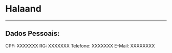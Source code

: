 # Halaand 

---


## Dados Pessoais:
CPF: XXXXXXX
RG: XXXXXXX
Telefone: XXXXXXX
E-Mail: XXXXXXXX
 

